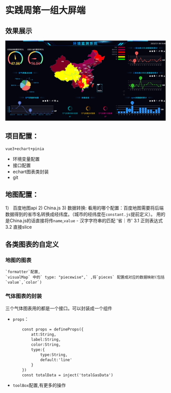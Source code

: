 # 实践周第一组大屏端

## 效果展示
![alt text](public/78321711525726_.pic.jpg)

## 项目配置：
    vue3+echart+pinia
 - 环境变量配置
 - 接口配置
 - echart图表类封装
 - git 

## 地图配置：
1） 百度地图api
2) China.js
3) 数据转换:
    看用的哪个配置：百度地图需要将后端数据得到的省市名转换成经纬度。（城市的经纬度在`constant.js`提前定义）。
    用的是China.js的话直接将传`name`,`value`
    - 汉字字符串的匹配 '省｜市'
    3.1 正则表达式
    3.2 直接slice

## 各类图表的自定义

### 地图的图表
    `formatter`配置,
    `visualMap` 中的` type: "piecewise",` ,将`pieces` 配置成对应的数据映射(包括`value`,`color`)

### 气体图表的封装
  三个气体图表用的都是一个接口。可以封装成一个组件
  - `props`：
    ```
        const props = defineProps({
            att:String,
            label:String,
            color:String,
            type:{
                type:String,
                default:'line'
            }
        })
        const totalData = inject('totalGasData')
    ```
  - `toolBox`配置,有更多的操作